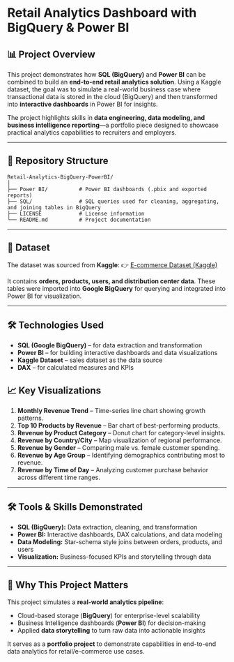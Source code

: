 # Retail Analytics Dashboard with BigQuery & Power BI

## 📊 Project Overview

This project demonstrates how **SQL (BigQuery)** and **Power BI** can be combined to build an **end-to-end retail analytics solution**. Using a Kaggle dataset, the goal was to simulate a real-world business case where transactional data is stored in the cloud (BigQuery) and then transformed into **interactive dashboards** in Power BI for insights.

The project highlights skills in **data engineering, data modeling, and business intelligence reporting**—a portfolio piece designed to showcase practical analytics capabilities to recruiters and employers.

---

## 📂 Repository Structure

```
Retail-Analytics-BigQuery-PowerBI/
│
├── Power BI/          # Power BI dashboards (.pbix and exported reports)
├── SQL/               # SQL queries used for cleaning, aggregating, and joining tables in BigQuery
├── LICENSE            # License information
└── README.md          # Project documentation
```

---

## 📑 Dataset

The dataset was sourced from **Kaggle**:
👉 [E-commerce Dataset (Kaggle)](https://www.kaggle.com/datasets)

It contains **orders, products, users, and distribution center data**. These tables were imported into **Google BigQuery** for querying and integrated into Power BI for visualization.

---

## 🛠️ Technologies Used

- **SQL (Google BigQuery)** – for data extraction and transformation  
- **Power BI** – for building interactive dashboards and data visualizations  
- **Kaggle Dataset** – sales dataset as the data source  
- **DAX** – for calculated measures and KPIs  


## 📈 Key Visualizations

1. **Monthly Revenue Trend** – Time-series line chart showing growth patterns.
2. **Top 10 Products by Revenue** – Bar chart of best-performing products.
3. **Revenue by Product Category** – Donut chart for category-level insights.
4. **Revenue by Country/City** – Map visualization of regional performance.
5. **Revenue by Gender** – Comparing male vs. female customer spending.
6. **Revenue by Age Group** – Identifying demographics contributing most to revenue.
7. **Revenue by Time of Day** – Analyzing customer purchase behavior across different time ranges.

---

## 🛠️ Tools & Skills Demonstrated

* **SQL (BigQuery):** Data extraction, cleaning, and transformation
* **Power BI:** Interactive dashboards, DAX calculations, and data modeling
* **Data Modeling:** Star-schema style joins between orders, products, and users
* **Visualization:** Business-focused KPIs and storytelling through data

---

## 🎯 Why This Project Matters

This project simulates a **real-world analytics pipeline**:

* Cloud-based storage (**BigQuery**) for enterprise-level scalability
* Business Intelligence dashboards (**Power BI**) for decision-making
* Applied **data storytelling** to turn raw data into actionable insights

It serves as a **portfolio project** to demonstrate capabilities in end-to-end data analytics for retail/e-commerce use cases.
